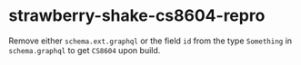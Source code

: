 # strawberry-shake-cs8604-repro

Remove either `schema.ext.graphql` or the field `id` from the type `Something` in `schema.graphql` to get `CS8604` upon build.